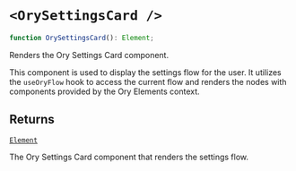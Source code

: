# `<OrySettingsCard />`

```ts
function OrySettingsCard(): Element;
```

Renders the Ory Settings Card component.

This component is used to display the settings flow for the user.
It utilizes the `useOryFlow` hook to access the current flow and renders the nodes with components
provided by the Ory Elements context.

## Returns

[`Element`](https://github.com/DefinitelyTyped/DefinitelyTyped/blob/9519439d51f51f794efa1b5865d3a9224c337bfd/types/react/jsx-runtime.d.ts#L6)

The Ory Settings Card component that renders the settings flow.
